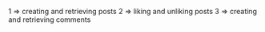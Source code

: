 <!-- features of this blog app -->

1 => creating and retrieving posts
2 => liking and unliking posts
3 => creating and retrieving comments
